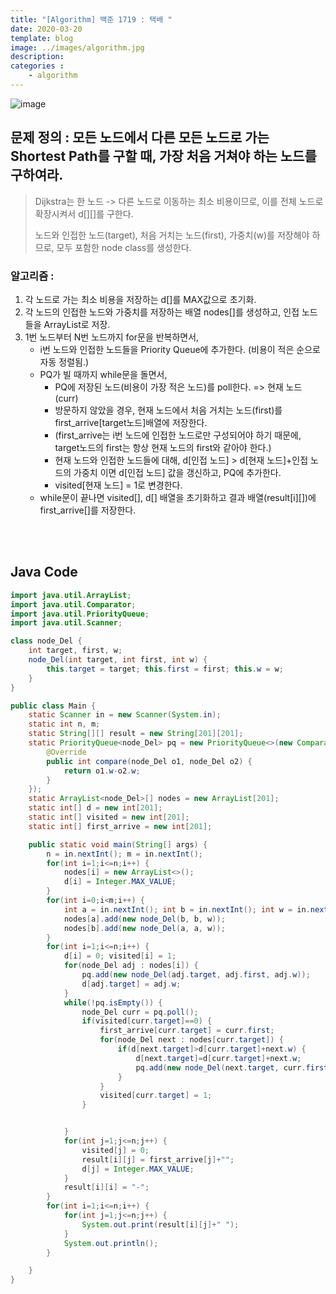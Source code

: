 ```yaml
---
title: "[Algorithm] 백준 1719 : 택배 "
date: 2020-03-20
template: blog
image: ../images/algorithm.jpg
description: 
categories : 
    - algorithm
---
```

![image](/mdimg/algo_20200320_4.png)

## 문제 정의 : 모든 노드에서 다른 모든 노드로 가는 Shortest Path를 구할 때, 가장 처음 거쳐야 하는 노드를 구하여라.

> Dijkstra는 한 노드 -> 다른 노드로 이동하는 최소 비용이므로, 이를 전체 노드로 확장시켜서 d[][]를 구한다.
> 
> 노드와 인접한 노드(target), 처음 거치는 노드(first), 가중치(w)를 저장해야 하므로, 모두 포함한 node class를 생성한다.
  
### 알고리즘 :
1. 각 노드로 가는 최소 비용을 저장하는 d[]를 MAX값으로 초기화.
2. 각 노드의 인접한 노드와 가중치를 저장하는 배열 nodes[]를 생성하고, 인접 노드들을 ArrayList로 저장.
3. 1번 노드부터 N번 노드까지 for문을 반복하면서,
    - i번 노드와 인접한 노드들을 Priority Queue에 추가한다. (비용이 적은 순으로 자동 정렬됨.)
    - PQ가 빌 때까지 while문을 돌면서,
        * PQ에 저장된 노드(비용이 가장 적은 노드)를 poll한다. => 현재 노드 (curr)
        * 방문하지 않았을 경우, 현재 노드에서 처음 거치는 노드(first)를 first_arrive[target노드]배열에 저장한다.
        * (first_arrive는 i번 노드에 인접한 노드로만 구성되어야 하기 때문에, target노드의 first는 항상 현재 노드의 first와 같아야 한다.)
        * 현재 노드와 인접한 노드들에 대해, d[인접 노드] > d[현재 노드]+인접 노드의 가중치 이면 d[인접 노드] 값을 갱신하고, PQ에 추가한다.
        * visited[현재 노드] = 1로 변경한다.
    - while문이 끝나면 visited[], d[] 배열을 초기화하고 결과 배열(result[i][])에 first_arrive[]를 저장한다.



<br><br>
## Java Code

```java 
import java.util.ArrayList;
import java.util.Comparator;
import java.util.PriorityQueue;
import java.util.Scanner;

class node_Del {
    int target, first, w;
    node_Del(int target, int first, int w) {
        this.target = target; this.first = first; this.w = w;
    }
}

public class Main {
    static Scanner in = new Scanner(System.in);
    static int n, m;
    static String[][] result = new String[201][201];
    static PriorityQueue<node_Del> pq = new PriorityQueue<>(new Comparator<node_Del>() {
        @Override
        public int compare(node_Del o1, node_Del o2) {
            return o1.w-o2.w;
        }
    });
    static ArrayList<node_Del>[] nodes = new ArrayList[201];
    static int[] d = new int[201];
    static int[] visited = new int[201];
    static int[] first_arrive = new int[201];

    public static void main(String[] args) {
        n = in.nextInt(); m = in.nextInt();
        for(int i=1;i<=n;i++) {
            nodes[i] = new ArrayList<>();
            d[i] = Integer.MAX_VALUE;
        }
        for(int i=0;i<m;i++) {
            int a = in.nextInt(); int b = in.nextInt(); int w = in.nextInt();
            nodes[a].add(new node_Del(b, b, w));
            nodes[b].add(new node_Del(a, a, w));
        }
        for(int i=1;i<=n;i++) {
            d[i] = 0; visited[i] = 1;
            for(node_Del adj : nodes[i]) {
                pq.add(new node_Del(adj.target, adj.first, adj.w));
                d[adj.target] = adj.w;
            }
            while(!pq.isEmpty()) {
                node_Del curr = pq.poll();
                if(visited[curr.target]==0) {
                    first_arrive[curr.target] = curr.first;
                    for(node_Del next : nodes[curr.target]) {
                        if(d[next.target]>d[curr.target]+next.w) {
                            d[next.target]=d[curr.target]+next.w;
                            pq.add(new node_Del(next.target, curr.first, d[next.target]));
                        }
                    }
                    visited[curr.target] = 1;
                }


            }
            for(int j=1;j<=n;j++) {
                visited[j] = 0;
                result[i][j] = first_arrive[j]+"";
                d[j] = Integer.MAX_VALUE;
            }
            result[i][i] = "-";
        }
        for(int i=1;i<=n;i++) {
            for(int j=1;j<=n;j++) {
                System.out.print(result[i][j]+" ");
            }
            System.out.println();
        }

    }
}


```






